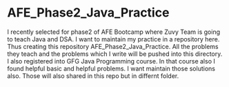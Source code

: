 # AFE_Phase2_Java_Practice
I recently selected for phase2 of AFE Bootcamp where Zuvy Team is going  to teach Java and DSA. I want to maintain my practice in a repository here. Thus creating this repository AFE_Phase2_Java_Practice. All the problems they teach and the problems which I write will be pushed into this directory.
I also registered into GFG Java Programming course. In that course also I found helpful basic and helpful problems. I want maintain those solutions also. Those will also shared in this repo but in differnt folder.
